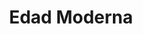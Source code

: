 ﻿---
title: "Edad Moderna"
permalink: periodes_306.html
layout: periode
dataInici: 1453
dataFi: 1775
sidebar: periodes
pares:
fills:
  - 346:
    title: "Imperio Azteca"
    dataInici: "(1430)"
    dataFi: "(1521)"

  - 446:
    title: "Imperio Inca"
    dataInici: "(1438)"
    dataFi: "(1533)"

  - 491:
    title: "Renacimiento"
    dataInici: "(1453)"
    dataFi: "(1564)"

  - 162:
    title: "Sengoku jidai"
    dataInici: "(1467)"
    dataFi: "(1603)"

  - 524:
    title: "Era de los descubrimientos"
    dataInici: "(1492)"
    dataFi: "(1652)"

  - 444:
    title: "Reforma Protestante"
    dataInici: "(1517)"
    dataFi: "(1555)"

  - 1053:
    title: "Imperio Mogol"
    dataInici: "(1526)"
    dataFi: "(1858)"

  - 401:
    title: "Jornada de Túnez"
    dataInici: "(1535-06-01)"

  - 525:
    title: "Guerras de religión de Francia"
    dataInici: "(1562-03)"
    dataFi: "(1598-04)"

  - 399:
    title: "Guerra de Flandes"
    dataInici: "(1568)"
    dataFi: "(1648)"

  - 449:
    title: "Guerra anglo-española"
    dataInici: "(1585)"
    dataFi: "(1604)"

  - 437:
    title: "Guerra polaco-sueca"
    dataInici: "(1600)"
    dataFi: "(1629)"

  - 1062:
    title: "Período Edo"
    dataInici: "(1603-03-24)"
    dataFi: "(1868-05-03)"

  - 438:
    title: "Guerra de los Treinta Años"
    dataInici: "(1618)"
    dataFi: "(1648)"

  - 595:
    title: "Edad Dorada de la Piratería"
    dataInici: "(1620)"
    dataFi: "(1795)"

  - 767:
    title: "Guerra Franco-española"
    dataInici: "(1635-05-19)"
    dataFi: "(1659-11-07)"

  - 521:
    title: "Guerras de los Tres Reinos"
    dataInici: "(1639)"
    dataFi: "(1651)"

  - 475:
    title: "Guerras del Norte"
    dataInici: "(1655)"
    dataFi: "(1679)"

  - 474:
    title: "Gran Guerra del Norte"
    dataInici: "(1700)"
    dataFi: "(1721)"

  - 307:
    title: "Guerra de Sucesión Española"
    dataInici: "(1701)"
    dataFi: "(1715)"

  - 599:
    title: "Guerra de Sucesión Austríaca"
    dataInici: "(1740-12-16)"
    dataFi: "(1748-10-18)"

  - 458:
    title: "Guerra de los Siete Años"
    dataInici: "(1756)"
    dataFi: "(1763)"

jocsPrincipals:
  - title: "Europa Universalis"
    bggId: 4102
    dataInici: 
    dataFi: 

jocsEscenaris:
  - title: "7 Ages"
    bggId: 3870

  - title: "15 Dias: The Spanish Golden Age"
    bggId: 163482
    dataInici: 1621-03-31
    dataFi: 

  - title: "Legacy: The Testament of Duke de Crecy"
    bggId: 52461
    dataInici: 1729
    dataFi: 

  - title: "Rococo"
    bggId: 144344
    dataInici: 1715
    dataFi: 1775

  - title: "Struggle of Empires"
    bggId: 9625
    dataInici: 
    dataFi: 

  - title: "Macao"
    bggId: 55670
    dataInici: 
    dataFi: 

  - title: "Lisboa"
    bggId: 161533
    dataInici: 1755-11-01
    dataFi: 

  - title: "Bruges"
    bggId: 136888
    dataInici: 
    dataFi: 

  - title: "Chartered: The Golden Age"
    bggId: 247785
    dataInici: 1600
    dataFi: 

  - title: "London (first edition)"
    bggId: 65781
    dataInici: 1666
    dataFi: 

  - title: "London (Second Edition)"
    bggId: 236191
    dataInici: 1666
    dataFi: 

  - title: "Pastiche"
    bggId: 91620
    dataInici: 
    dataFi: 

  - title: "Royals"
    bggId: 165986
    dataInici: 
    dataFi: 

  - title: "Saint Petersburg (second edition)"
    bggId: 156943
    dataInici: 1703
    dataFi: 

  - title: "Salem 1692"
    bggId: 175549
    dataInici: 1692
    dataFi: 

  - title: "Shakespeare"
    bggId: 180511
    dataInici: 
    dataFi: 

  - title: "Tudor"
    bggId: 219512
    dataInici: 
    dataFi: 

  - title: "Valletta"
    bggId: 218920
    dataInici: 1566
    dataFi: 

  - title: "Origins:  How We Became Human"
    bggId: 29256
    dataInici: 
    dataFi: 

  - title: "Saint Petersburg"
    bggId: 9217
    dataInici: 1703
    dataFi: 

  - title: "Glen More"
    bggId: 66362
    dataInici: 
    dataFi: 

  - title: "Richelieu"
    bggId: 5795
    dataInici: 1630-11
    dataFi: 

jocsEpoca:
jocsEpocaEscenaris:
---
